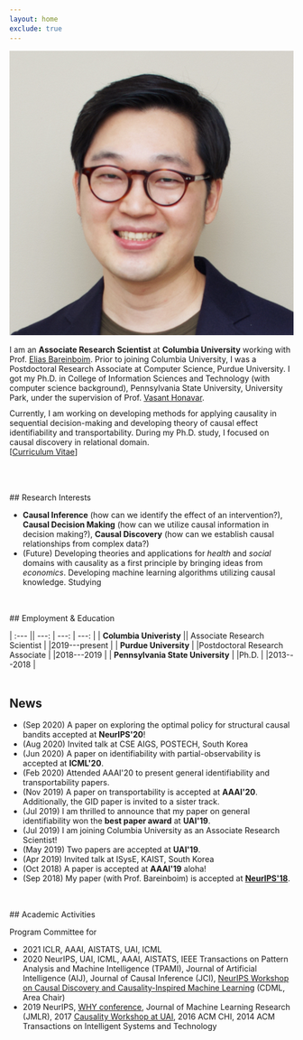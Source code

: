 ```yaml
---
layout: home
exclude: true
---
```



<!-- ## about me -->


<!-- <p>
**Associate Research Scientist**,<br>
Computer Science, <br>
Columbia University.	
</p>
 -->


<div id="container">
	<!--   <div float="left" border=10px>
  	 <div class="image-cropper">-->

<!-- </div>
  </div> -->
  <img src="assets/slee.jpeg" class="profile-pic"/>
  <div id="aboutme" float="right">
<p style="margin-bottom:3mm;">
	I am an <b>Associate Research Scientist</b> at <b>Columbia University</b>  working with Prof. <a href="http://causalai.net">Elias Bareinboim</a>. Prior to joining Columbia University, I was a Postdoctoral Research Associate at Computer Science, Purdue University.
I got my Ph.D. in College of Information Sciences and Technology (with computer science background), Pennsylvania State University, University Park, under the supervision of Prof. <a href="https://faculty.ist.psu.edu/vhonavar/index.htm">Vasant Honavar</a>.
</p>
Currently, I am working on developing methods for applying causality in sequential decision-making
and developing theory of causal effect identifiability and transportability.
During my Ph.D. study, I focused on causal discovery in relational domain.<br>
[<a href="/assets/cv.pdf">Curriculum Vitae</a>]
  </div>
  
</div>

<br>
<!-- , 
[<a href="https://linkedin.com/in/sanghack-lee-65b52a28"><i class="fa fa-linkedin"></i>LinkedIn</a>] -->

<p style="margin-bottom:1.25cm;"></p>
## Research Interests

- **Causal Inference** (how can we identify the effect of an intervention?),  **Causal Decision Making** (how can we utilize causal information in decision making?),  **Causal Discovery** (how can we establish causal relationships from complex data?) 
- (Future) Developing theories and applications for *health* and *social* domains with causality as a first principle by bringing ideas from *economics*. Developing machine learning algorithms utilizing causal knowledge. Studying 


<p style="margin-bottom:1.25cm;"></p>
## Employment & Education

| :--- || ---: | ---: | ---: |
| **Columbia Univeristy**  || Associate Research Scientist | |2019---present |
| **Purdue University**  | |Postdoctoral Research Associate | |2018---2019 |
| **Pennsylvania State University** | |Ph.D. | |2013---2018 |

<!-- - ,  Associate Research Scientist, (2019--present)
- Purdue University, Postdoctoral Research Associate, (2018--2019) 
- (2013--2018) Ph.D. Pennsylvania State University, University Park, 
 --><!-- - BE & MSc Sogang University (South Korea)  -->
<p style="margin-bottom:1.25cm;"></p>



## News
- (Sep 2020) A paper on exploring the optimal policy for structural causal bandits accepted at **NeurIPS'20**!
- (Aug 2020) Invited talk at CSE AIGS, POSTECH, South Korea
- (Jun 2020) A paper on identifiability with partial-observability is accepted at **ICML'20**.
- (Feb 2020) Attended AAAI'20 to present general identifiability and transportability papers.
- (Nov 2019) A paper on transportability is accepted at **AAAI'20**. Additionally, the GID paper is invited to a sister track.
- (Jul 2019) I am thrilled to announce that my paper on general identifiability won the **best paper award** at **UAI'19**.
- (Jul 2019) I am joining Columbia University as an Associate Research Scientist!
- (May 2019) Two papers are accepted at **UAI'19**.
- (Apr 2019) Invited talk at ISysE, KAIST, South Korea
- (Oct 2018) A paper is accepted at **AAAI'19** aloha!
- (Sep 2018) My paper (with Prof. Bareinboim) is accepted at **[NeurIPS'18](https://nips.cc/Conferences/2018/Schedule?showEvent=11265)**. 

<p style="margin-bottom:1.25cm;"></p>
## Academic Activities

Program Committee for 

- 2021 ICLR, AAAI, AISTATS, UAI, ICML
- 2020 NeurIPS, UAI, ICML, AAAI, AISTATS, IEEE Transactions on Pattern Analysis and Machine Intelligence (TPAMI), Journal of Artificial Intelligence (AIJ), Journal of Causal Inference (JCI), [NeurIPS Workshop on Causal Discovery and Causality-Inspired Machine Learning](https://www.cmu.edu/dietrich/causality/neurips20ws/) (CDML, Area Chair)
- 2019 NeurIPS, [WHY conference](https://why19.causalai.net),
 Journal of Machine Learning Research (JMLR), 2017 [Causality Workshop at UAI](https://causalai.net/causal-uai17/), 2016 ACM CHI, 2014 ACM Transactions on Intelligent Systems and Technology



<!-- - (Apr 2018) I am now a postdoc at Purdue with Prof. Bareinboim.
- (Jan 2018) I successfully defended my PhD dissertation.
- (Aug 2017) I presented my papers at UAI 2017 and Causality Workshop@UAI, Sydney.
- (Jun 2017) Two papers are accepted at UAI 2017.

 -->